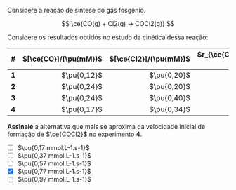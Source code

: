 Considere a reação de síntese do gás fosgênio.

$$
\ce{CO(g) + Cl2(g) -> COCl2(g)}
$$

Considere os resultados obtidos no estudo da cinética dessa reação:

| # | $[\ce{CO}]/(\pu{mM})$ | $[\ce{Cl2}]/(\pu{mM})$ | $r_{\ce{COCl2}}/(\pu{mM.s-1})$ |
|---|--:|--:|--:|
| **1** | $\pu{0,12}$ | $\pu{0,20}$ | $\pu{0,121}$ |
| **2** | $\pu{0,24}$ | $\pu{0,20}$ | $\pu{0,241}$ |
| **3** | $\pu{0,24}$ | $\pu{0,40}$ | $\pu{0,682}$ |
| **4** | $\pu{0,17}$ | $\pu{0,34}$ |              |

**Assinale** a alternativa que mais se aproxima da velocidade inicial de formação de $\ce{COCl2}$ no experimento **4**.

- [ ] $\pu{0,17 mmol.L-1.s-1}$
- [ ] $\pu{0,37 mmol.L-1.s-1}$
- [ ] $\pu{0,57 mmol.L-1.s-1}$
- [x] $\pu{0,77 mmol.L-1.s-1}$
- [ ] $\pu{0,97 mmol.L-1.s-1}$
